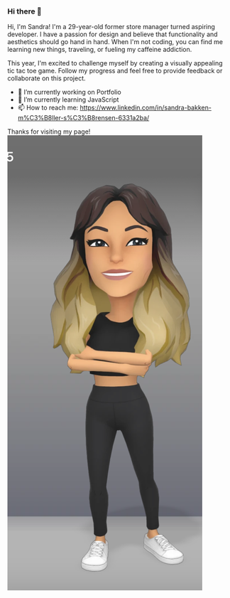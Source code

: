 ### Hi there 👋

Hi, I'm Sandra!
I'm a 29-year-old former store manager turned aspiring developer. I have a passion for design and believe that functionality and aesthetics should go hand in hand. When I'm not coding, you can find me learning new things, traveling, or fueling my caffeine addiction.

This year, I'm excited to challenge myself by creating a visually appealing tic tac toe game. Follow my progress and feel free to provide feedback or collaborate on this project.


- 🔭 I’m currently working on Portfolio
- 🌱 I’m currently learning JavaScript
- 📫 How to reach me: https://www.linkedin.com/in/sandra-bakken-m%C3%B8ller-s%C3%B8rensen-6331a2ba/

Thanks for visiting my page!
<img src="https://github.com/Sandrajasmin/Sandrajasmin/blob/main/avatar.png" alt="banner that says Sarah hart Landolt - software developer, artist, designer">


<!--
**Sandrajasmin/Sandrajasmin** is a ✨ _special_ ✨ repository because its `README.md` (this file) appears on your GitHub profile.

Here are some ideas to get you started:
-->
